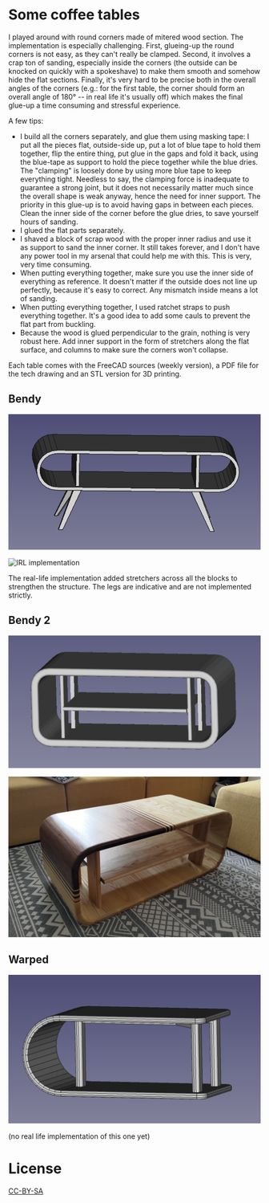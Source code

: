 # Some coffee tables

I played around with round corners made of mitered wood section. The implementation is especially challenging. First, glueing-up the round corners is not easy, as they can't really be clamped. Second, it involves a crap ton of sanding, especially inside the corners (the outside can be knocked on quickly with a spokeshave) to make them smooth and somehow hide the flat sections. Finally, it's very hard to be precise both in the overall angles of the corners (e.g.: for the first table, the corner should form an overall angle of 180° -- in real life it's usually off) which makes the final glue-up a time consuming and stressful experience.

A few tips:
- I build all the corners separately, and glue them using masking tape: I put all the pieces flat, outside-side up, put a lot of blue tape to hold them together, flip the entire thing, put glue in the gaps and fold it back, using the blue-tape as support to hold the piece together while the blue dries. The "clamping" is loosely done by using more blue tape to keep everything tight. Needless to say, the clamping force is inadequate to guarantee a strong joint, but it does not necessarily matter much since the overall shape is weak anyway, hence the need for inner support. The priority in this glue-up is to avoid having gaps in between each pieces. Clean the inner side of the corner before the glue dries, to save yourself hours of sanding.
- I glued the flat parts separately.
- I shaved a block of scrap wood with the proper inner radius and use it as support to sand the inner corner. It still takes forever, and I don't have any power tool in my arsenal that could help me with this. This is very, very time consuming.
- When putting everything together, make sure you use the inner side of everything as reference. It doesn't matter if the outside does not line up perfectly, because it's easy to correct. Any mismatch inside means a lot of sanding.
- When putting everything together, I used ratchet straps to push everything together. It's a good idea to add some cauls to prevent the flat part from buckling.
- Because the wood is glued perpendicular to the grain, nothing is very robust here. Add inner support in the form of stretchers along the flat surface, and columns to make sure the corners won't collapse.


Each table comes with the FreeCAD sources (weekly version), a PDF file for the tech drawing and an STL version for 3D printing.

## Bendy

![Rendering in FreeCAD](bendy-fcd.png)

![IRL implementation](bendy-irl.jpg)

The real-life implementation added stretchers across all the blocks to strengthen the structure. The legs are indicative and are not implemented strictly.


## Bendy 2

![Rendering in FreeCAD](bendy-2-fcd.png)

![IRL implementation](bendy-2-irl.jpg)


## Warped


![Rendering in FreeCAD](warped-fcd.png)

(no real life implementation of this one yet)


# License

[CC-BY-SA](https://creativecommons.org/licenses/by-sa/4.0/)
